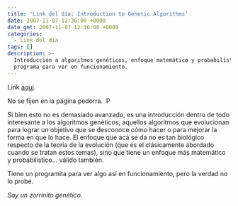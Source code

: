 ```yaml
---
title: 'Link del día: Introduction to Genetic Algorithms'
date: 2007-11-07 12:36:00 +0000
date_gmt: 2007-11-07 12:36:00 +0000
categories:
  - Link del día
tags: []
description: >-
  Introducción a algoritmos genéticos, enfoque matemático y probabilístico,
  programa para ver en funcionamiento.
---
```



Link [aquí](http://www.rennard.org/alife/english/gavintrgb.html).

No se fijen en la página pedorra. :P

Si bien esto no es demasiado avanzado, es una introducción dentro de todo interesante a los algoritmos genéticos, aquellos algoritmos que evolucionan para lograr un objetivo que se desconoce cómo hacer o para mejorar la forma en que lo hace. El enfoque que acá se da no es tan biológico respecto de la teoría de la evolución (que es el clásicamente abordado cuando se tratan estos temas), sino que tiene un enfoque más matemático y probabilístico... válido también.

Tiene un programita para ver algo así en funcionamiento, pero la verdad no lo probé.

_Soy un zorrinito genético._
